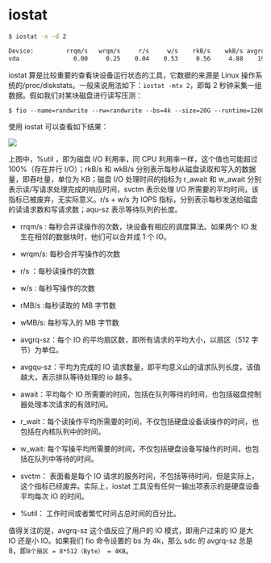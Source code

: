 # iostat

```sh
$ iostat -x -d 2

Device:         rrqm/s   wrqm/s     r/s     w/s    rkB/s    wkB/s avgrq-sz avgqu-sz   await r_await w_await  svctm  %util
vda               0.00     0.25    0.04    0.53     0.56     4.88    19.25     0.00    6.85    3.09    7.14   0.25   0.01
```

iostat 算是比较重要的查看块设备运行状态的工具，它数据的来源是 Linux 操作系统的/proc/diskstats。一般来说用法如下：`iostat -mtx 2`，即每 2 秒钟采集一组数据。假如我们对某块磁盘进行读写压测：

```sh
$ fio --name=randwrite --rw=randwrite --bs=4k --size=20G --runtime=1200 --ioengine=libaio --iodepth=64 --numjobs=1 --rate_iops=5000 --filename=/dev/sdf --direct=1 --group_reporting  
```

使用 iostat 可以查看如下结果：

![](https://ww1.sinaimg.cn/large/007rAy9hgy1g2104el9uaj30u00fi40h.jpg)

上图中，%util ，即为磁盘 I/O 利用率，同 CPU 利用率一样，这个值也可能超过 100%（存在并行 I/O）；rkB/s 和 wkB/s 分别表示每秒从磁盘读取和写入的数据量，即吞吐量，单位为 KB；磁盘 I/O 处理时间的指标为 r_await 和 w_await 分别表示读/写请求处理完成的响应时间，svctm 表示处理 I/O 所需要的平均时间，该指标已被废弃，无实际意义。r/s + w/s 为 IOPS 指标，分别表示每秒发送给磁盘的读请求数和写请求数；aqu-sz 表示等待队列的长度。

- rrqm/s : 每秒合并读操作的次数，块设备有相应的调度算法。如果两个 IO 发生在相邻的数据块时，他们可以合并成 1 个 IO。

- wrqm/s: 每秒合并写操作的次数

- r/s ：每秒读操作的次数

- w/s : 每秒写操作的次数

- rMB/s :每秒读取的 MB 字节数

- wMB/s: 每秒写入的 MB 字节数

- avgrq-sz：每个 IO 的平均扇区数，即所有请求的平均大小，以扇区（512 字节）为单位。

- avgqu-sz：平均为完成的 IO 请求数量，即平均意义山的请求队列长度，该值越大，表示排队等待处理的 io 越多。

- await：平均每个 IO 所需要的时间，包括在队列等待的时间，也包括磁盘控制器处理本次请求的有效时间。

- r_wait：每个读操作平均所需要的时间，不仅包括硬盘设备读操作的时间，也包括在内核队列中的时间。

- w_wait: 每个写操平均所需要的时间，不仅包括硬盘设备写操作的时间，也包括在队列中等待的时间。

- svctm： 表面看是每个 IO 请求的服务时间，不包括等待时间，但是实际上，这个指标已经废弃。实际上，iostat 工具没有任何一输出项表示的是硬盘设备平均每次 IO 的时间。

- %util： 工作时间或者繁忙时间占总时间的百分比。

值得关注的是，avgrq-sz 这个值反应了用户的 IO 模式，即用户过来的 IO 是大 IO 还是小 IO。如果我们 fio 命令设置的 bs 为 4k，那么 sdc 的 avgrq-sz 总是 8，即`8个扇区 = 8*512（Byte） = 4KB`。
